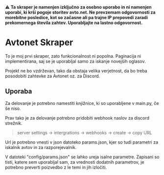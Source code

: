 :warning: **Ta skraper je namenjen izključno za osebno uporabo in ni namenjen uporabi, ki krši pogoje storitev avto.net. Ne prevzemam odgovornosti za morebitne posledice, kot so začasne ali pa trajne IP prepovedi zaradi prekomernega števila zahtev. Uporabljajte na lastno odgovornost.**

# Avtonet Skraper

To je moj prvi skraper, zato funkcionalnost ni popolna. Paginacija ni implementirana, saj se je uporabljal samo za iskanje novejših oglasov.

Projekt ne bo vzdrževan, tako da obstaja velika verjetnost, da bo treba posodobiti zahtevke za Avtonet oz. za Discord.

## Uporaba

Za delovanje je potrebno namestiti knjižnice, ki so uporabljene v main.py, če še niso.

Prav tako je za delovanje potrebno pridobiti webhook naslov za discord strežnik. 

> server settings -> intergrations -> webhooks -> create -> copy URL

Url je potrebno vnesti v json datoteko params.json, kjer so tudi parametri za iskalnik avtov in za razporejevalnik.

V datoteki "config/params.json" se lahko ureja isalne parametre. Zapisani so tisti, katere sem uporabljal sam, za vrednosti dodatnih parametrov, je potrebno preverti poizvedbo z le temi in jih izločiti.